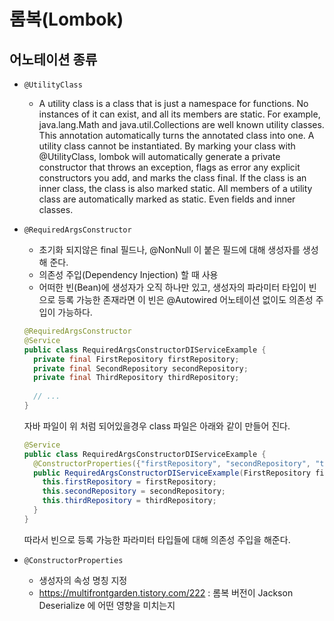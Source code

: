 # 롬복(Lombok)

## 어노테이션 종류

- `@UtilityClass`
  - A utility class is a class that is just a namespace for functions. No instances of it can exist, and all its members are static. For example, java.lang.Math and java.util.Collections are well known utility classes. This annotation automatically turns the annotated class into one.
  A utility class cannot be instantiated. By marking your class with @UtilityClass, lombok will automatically generate a private constructor that throws an exception, flags as error any explicit constructors you add, and marks the class final. If the class is an inner class, the class is also marked static. All members of a utility class are automatically marked as static. Even fields and inner classes.

- `@RequiredArgsConstructor`
  - 초기화 되지않은 final 필드나, @NonNull 이 붙은 필드에 대해 생성자를 생성해 준다.
  - 의존성 주입(Dependency Injection) 할 때 사용
  - 어떠한 빈(Bean)에 생성자가 오직 하나만 있고, 생성자의 파라미터 타입이 빈으로 등록 가능한 존재라면 이 빈은 @Autowired 어노테이션 없이도 의존성 주입이 가능하다.
  
  ```java
  @RequiredArgsConstructor
  @Service
  public class RequiredArgsConstructorDIServiceExample {
    private final FirstRepository firstRepository;
    private final SecondRepository secondRepository;
    private final ThirdRepository thirdRepository;
    
    // ...
  }
  ```
  
  자바 파일이 위 처럼 되어있을경우 class 파일은 아래와 같이 만들어 진다.
  
  ```java
  @Service
  public class RequiredArgsConstructorDIServiceExample {
    @ConstructorProperties({"firstRepository", "secondRepository", "thirdRepository"})
    public RequiredArgsConstructorDIServiceExample(FirstRepository firstRepository, SecondRepository secondRepository, ThirdRepository thirdRepository) {
      this.firstRepository = firstRepository;
      this.secondRepository = secondRepository;
      this.thirdRepository = thirdRepository;
    }
  }
  ```
  
  따라서 빈으로 등록 가능한 파라미터 타입들에 대해 의존성 주입을 해준다.
    
- `@ConstructorProperties`
   - 생성자의 속성 명칭 지정
   - https://multifrontgarden.tistory.com/222 : 롬복 버전이 Jackson Deserialize 에 어떤 영향을 미치는지
